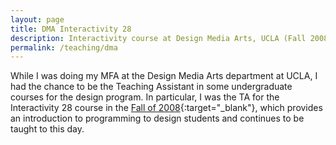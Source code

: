 ```yaml
---
layout: page
title: DMA Interactivity 28
description: Interactivity course at Design Media Arts, UCLA (Fall 2008)
permalink: /teaching/dma
---
```


While I was doing my MFA at the Design Media Arts department at UCLA, I had the chance to be the Teaching Assistant in some undergraduate courses for the design program. In particular, I was the TA for the Interactivity 28 course in the [Fall of 2008](http://classes.dma.ucla.edu/Fall08/28/){:target="_blank"}, which provides an introduction to programming to design students and continues to be taught to this day.


